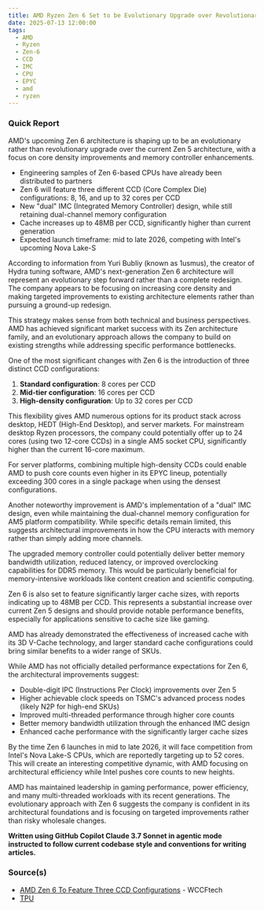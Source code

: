 ```yaml
---
title: AMD Ryzen Zen 6 Set to be Evolutionary Upgrade over Revolutionary Upgrade
date: 2025-07-13 12:00:00
tags:
  - AMD
  - Ryzen
  - Zen-6
  - CCD
  - IMC
  - CPU
  - EPYC
  - amd
  - ryzen
---
```


### Quick Report

AMD\'s upcoming Zen 6 architecture is shaping up to be an evolutionary rather than revolutionary upgrade over the current Zen 5 architecture, with a focus on core density improvements and memory controller enhancements.
<!-- more -->

- Engineering samples of Zen 6-based CPUs have already been distributed to partners
- Zen 6 will feature three different CCD (Core Complex Die) configurations: 8, 16, and up to 32 cores per CCD
- New "dual" IMC (Integrated Memory Controller) design, while still retaining dual-channel memory configuration
- Cache increases up to 48MB per CCD, significantly higher than current generation
- Expected launch timeframe: mid to late 2026, competing with Intel\'s upcoming Nova Lake-S

According to information from Yuri Bubliy (known as 1usmus), the creator of Hydra tuning software, AMD\'s next-generation Zen 6 architecture will represent an evolutionary step forward rather than a complete redesign. The company appears to be focusing on increasing core density and making targeted improvements to existing architecture elements rather than pursuing a ground-up redesign.

This strategy makes sense from both technical and business perspectives. AMD has achieved significant market success with its Zen architecture family, and an evolutionary approach allows the company to build on existing strengths while addressing specific performance bottlenecks.

One of the most significant changes with Zen 6 is the introduction of three distinct CCD configurations:

1. **Standard configuration**: 8 cores per CCD
2. **Mid-tier configuration**: 16 cores per CCD
3. **High-density configuration**: Up to 32 cores per CCD

This flexibility gives AMD numerous options for its product stack across desktop, HEDT (High-End Desktop), and server markets. For mainstream desktop Ryzen processors, the company could potentially offer up to 24 cores (using two 12-core CCDs) in a single AM5 socket CPU, significantly higher than the current 16-core maximum.

For server platforms, combining multiple high-density CCDs could enable AMD to push core counts even higher in its EPYC lineup, potentially exceeding 300 cores in a single package when using the densest configurations.

Another noteworthy improvement is AMD\'s implementation of a "dual" IMC design, even while maintaining the dual-channel memory configuration for AM5 platform compatibility. While specific details remain limited, this suggests architectural improvements in how the CPU interacts with memory rather than simply adding more channels.

The upgraded memory controller could potentially deliver better memory bandwidth utilization, reduced latency, or improved overclocking capabilities for DDR5 memory. This would be particularly beneficial for memory-intensive workloads like content creation and scientific computing.

Zen 6 is also set to feature significantly larger cache sizes, with reports indicating up to 48MB per CCD. This represents a substantial increase over current Zen 5 designs and should provide notable performance benefits, especially for applications sensitive to cache size like gaming.

AMD has already demonstrated the effectiveness of increased cache with its 3D V-Cache technology, and larger standard cache configurations could bring similar benefits to a wider range of SKUs.

While AMD has not officially detailed performance expectations for Zen 6, the architectural improvements suggest:

- Double-digit IPC (Instructions Per Clock) improvements over Zen 5
- Higher achievable clock speeds on TSMC\'s advanced process nodes (likely N2P for high-end SKUs)
- Improved multi-threaded performance through higher core counts
- Better memory bandwidth utilization through the enhanced IMC design
- Enhanced cache performance with the significantly larger cache sizes

By the time Zen 6 launches in mid to late 2026, it will face competition from Intel\'s Nova Lake-S CPUs, which are reportedly targeting up to 52 cores. This will create an interesting competitive dynamic, with AMD focusing on architectural efficiency while Intel pushes core counts to new heights.

AMD has maintained leadership in gaming performance, power efficiency, and many multi-threaded workloads with its recent generations. The evolutionary approach with Zen 6 suggests the company is confident in its architectural foundations and is focusing on targeted improvements rather than risky wholesale changes.

**Written using GitHub Copilot Claude 3.7 Sonnet in agentic mode instructed to follow current codebase style and conventions for writing articles.**

### Source(s)

- [AMD Zen 6 To Feature Three CCD Configurations](https://wccftech.com/amd-zen-6-three-ccd-configurations-8-16-32-cores-zen-5c-16-cores-single-ccx/) - WCCFtech
- [TPU](https://www.techpowerup.com/338854/amd-sampling-next-gen-ryzen-desktop-medusa-ridge-sees-incremental-ipc-upgrade-new-ciod)
